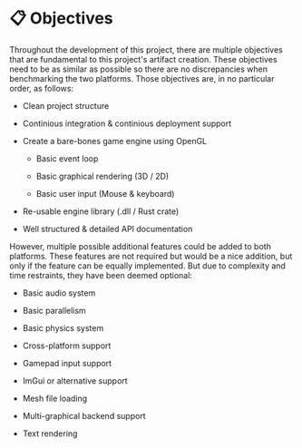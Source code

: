 # 📋 Objectives
Throughout the development of this project, there are multiple objectives that 
are fundamental to this project's artifact creation. These objectives need to be as similar
as possible so there are no discrepancies when benchmarking the two platforms.
Those objectives are, in no particular order, as follows:

 - Clean project structure

 - Continious integration & continious deployment support

 - Create a bare-bones game engine using OpenGL

	- Basic event loop

	- Basic graphical rendering (3D / 2D)

	- Basic user input (Mouse & keyboard)

 - Re-usable engine library (.dll / Rust crate)

 - Well structured & detailed API documentation

However, multiple possible additional features could be added to both platforms.
These features are not required but would be a nice addition, but only if the feature can be equally implemented.
But due to complexity and time restraints, they have been deemed optional:

 - Basic audio system

 - Basic parallelism

 - Basic physics system

 - Cross-platform support

 - Gamepad input support

 - ImGui or alternative support

 - Mesh file loading

 - Multi-graphical backend support

 - Text rendering
